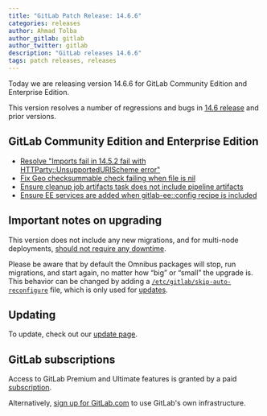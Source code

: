 ```yaml
---
title: "GitLab Patch Release: 14.6.6"
categories: releases
author: Ahmad Tolba
author_gitlab: gitlab
author_twitter: gitlab
description: "GitLab releases 14.6.6"
tags: patch releases, releases
---
```


<!-- For detailed instructions on how to complete this, please see https://gitlab.com/gitlab-org/release/docs/blob/master/general/patch/blog-post.md -->

Today we are releasing version 14.6.6 for GitLab Community Edition and Enterprise Edition.

This version resolves a number of regressions and bugs in
[14.6 release](/releases/2021/12/22/gitlab-14-6-released/) and
prior versions.

## GitLab Community Edition and Enterprise Edition

<!--
- [Description](GitLab MR LINK)
- [Description](GitLab MR LINK)
-->

* [Resolve "Imports fail in 14.5.2 fail with HTTParty::UnsupportedURIScheme error"](https://gitlab.com/gitlab-org/gitlab/-/merge_requests/78479)
* [Fix Geo checksummable check failing when file is nil](https://gitlab.com/gitlab-org/gitlab/-/merge_requests/80280)
* [Ensure cleanup job artifacts task does not include pipeline artifacts](https://gitlab.com/gitlab-org/gitlab/-/merge_requests/81022)
* [Ensure EE services are added when gitlab-ee::config recipe is included](https://gitlab.com/gitlab-org/omnibus-gitlab/-/merge_requests/5861)
<!-- {{ MERGE_REQUEST_LIST }} -->

## Important notes on upgrading

This version does not include any new migrations, and for multi-node deployments, [should not require any downtime](https://docs.gitlab.com/ee/update/#upgrading-without-downtime).

Please be aware that by default the Omnibus packages will stop, run migrations,
and start again, no matter how “big” or “small” the upgrade is. This behavior
can be changed by adding a [`/etc/gitlab/skip-auto-reconfigure`](http://docs.gitlab.com/omnibus/update/README.html) file,
which is only used for [updates](https://docs.gitlab.com/omnibus/update/README.html).

## Updating

To update, check out our [update page](/update/).

## GitLab subscriptions

Access to GitLab Premium and Ultimate features is granted by a paid [subscription](/pricing/).

Alternatively, [sign up for GitLab.com](https://gitlab.com/users/sign_in)
to use GitLab's own infrastructure.
